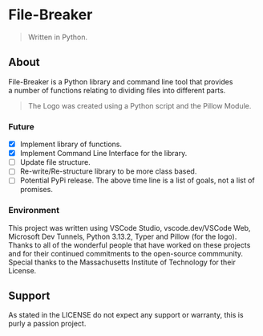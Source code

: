 # File-Breaker
> Written in Python.
## About
File-Breaker is a Python library and command line tool that provides<br/>
a number of functions relating to dividing files into different parts.
> The Logo was created using a Python script and the Pillow Module.
### Future
- [x] Implement library of functions.
- [x] Implement Command Line Interface for the library.
- [ ] Update file structure.
- [ ] Re-write/Re-structure library to be more class based.
- [ ] Potential PyPi release.
The above time line is a list of goals, not a list of promises.
### Environment
This project was written using VSCode Studio, vscode.dev/VSCode Web,<br/>
Microsoft Dev Tunnels, Python 3.13.2, Typer and Pillow (for the logo).<br/>
Thanks to all of the wonderful people that have worked on these projects and for their continued commitments to the open-source commmunity.
Special thanks to the Massachusetts Institute of Technology for their License.
## Support
As stated in the LICENSE do not expect any support or warranty, this is purly a passion project.
